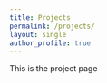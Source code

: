 ```yaml
---
title: Projects
permalink: /projects/
layout: single
author_profile: true
---
```



This is the project page